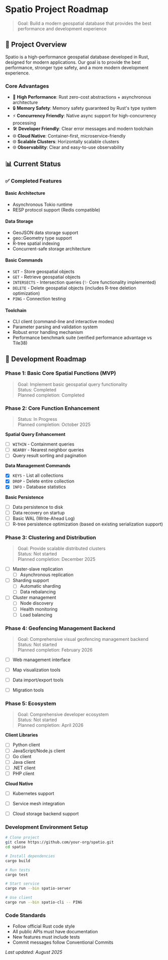 # Spatio Project Roadmap

> Goal: Build a modern geospatial database that provides the best performance and development experience

## 🎯 Project Overview

Spatio is a high-performance geospatial database developed in Rust, designed for modern applications. Our goal is to provide the best performance, stronger type safety, and a more modern development experience.

### Core Advantages
- 🚀 **High Performance**: Rust zero-cost abstractions + asynchronous architecture
- 🔒 **Memory Safety**: Memory safety guaranteed by Rust's type system
- ⚡ **Concurrency Friendly**: Native async support for high-concurrency processing
- 🛠️ **Developer Friendly**: Clear error messages and modern toolchain
- 🌐 **Cloud Native**: Container-first, microservice-friendly
- 🌐 **Scalable Clusters**: Horizontally scalable clusters
- 🌐 **Observability**: Clear and easy-to-use observability

## 📊 Current Status

### ✅ Completed Features

#### Basic Architecture
- Asynchronous Tokio runtime
- RESP protocol support (Redis compatible)

#### Data Storage
- GeoJSON data storage support
- geo::Geometry type support
- R-tree spatial indexing
- Concurrent-safe storage architecture

#### Basic Commands
- `SET` - Store geospatial objects
- `GET` - Retrieve geospatial objects
- `INTERSECTS` - Intersection queries (✨ Core functionality implemented)
- `DELETE` - Delete geospatial objects (includes R-tree deletion optimization)
- `PING` - Connection testing

#### Toolchain
- CLI client (command-line and interactive modes)
- Parameter parsing and validation system
- Robust error handling mechanism
- Performance benchmark suite (verified performance advantage vs Tile38)

## 🚧 Development Roadmap

### Phase 1: Basic Core Spatial Functions (MVP)
> Goal: Implement basic geospatial query functionality  
> Status: Completed  
> Planned completion: Completed

### Phase 2: Core Function Enhancement
> Status: In Progress  
> Planned completion: October 2025

**Spatial Query Enhancement**
- [ ] `WITHIN` - Containment queries
- [ ] `NEARBY` - Nearest neighbor queries
- [ ] Query result sorting and pagination

**Data Management Commands**
- [x] `KEYS` - List all collections
- [x] `DROP` - Delete entire collection
- [x] `INFO` - Database statistics

**Basic Persistence**
- [ ] Data persistence to disk
- [ ] Data recovery on startup
- [ ] Basic WAL (Write-Ahead Log)
- [ ] R-tree persistence optimization (based on existing serialization support)

### Phase 3: Clustering and Distribution
> Goal: Provide scalable distributed clusters  
> Status: Not started  
> Planned completion: December 2025

- [ ] Master-slave replication
  - [ ] Asynchronous replication
- [ ] Sharding support
  - [ ] Automatic sharding
  - [ ] Data rebalancing
- [ ] Cluster management
  - [ ] Node discovery
  - [ ] Health monitoring
  - [ ] Load balancing

### Phase 4: Geofencing Management Backend
> Goal: Comprehensive visual geofencing management backend  
> Status: Not started  
> Planned completion: February 2026

- [ ] Web management interface
- [ ] Map visualization tools
- [ ] Data import/export tools
- [ ] Migration tools


### Phase 5: Ecosystem
> Goal: Comprehensive developer ecosystem  
> Status: Not started  
> Planned completion: April 2026

**Client Libraries**
- [ ] Python client
- [ ] JavaScript/Node.js client
- [ ] Go client
- [ ] Java client
- [ ] .NET client
- [ ] PHP client

**Cloud Native**
- [ ] Kubernetes support
- [ ] Service mesh integration
- [ ] Cloud storage backend support


### Development Environment Setup
```bash
# Clone project
git clone https://github.com/your-org/spatio.git
cd spatio

# Install dependencies
cargo build

# Run tests
cargo test

# Start service
cargo run --bin spatio-server

# Use client
cargo run --bin spatio-cli -- PING
```

### Code Standards

- Follow official Rust code style
- All public APIs must have documentation
- New features must include tests
- Commit messages follow Conventional Commits

*Last updated: August 2025*
